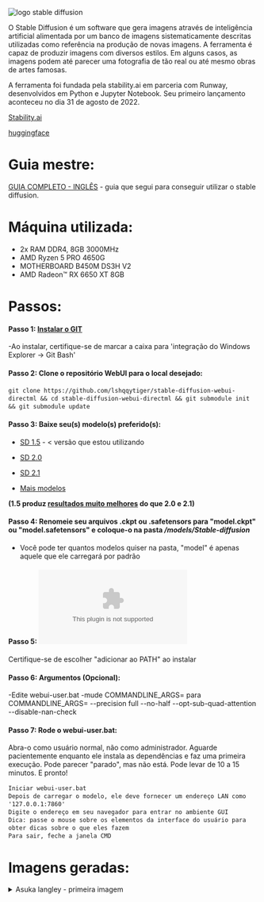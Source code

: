 ![logo stable diffusion](/images/logo.jpeg)

O Stable Diffusion é um software que gera imagens através de inteligência artificial alimentada por um banco de imagens sistematicamente descritas utilizadas como referência na produção de novas imagens. A ferramenta é capaz de produzir imagens com diversos estilos. Em alguns casos, as imagens podem até parecer uma fotografia de tão real ou até mesmo obras de artes famosas. 

A ferramenta foi fundada pela stability.ai em parceria com Runway, desenvolvidos em Python e Jupyter Notebook. Seu primeiro lançamento aconteceu no dia 31 de agosto de 2022. 

[Stability.ai](https://stability.ai/blog/stable-diffusion-public-release)

[huggingface](https://huggingface.co/spaces/stabilityai/stable-diffusion)


# Guia mestre:

[GUIA COMPLETO - INGLÊS](https://rentry.org/voldy) - guia que segui para conseguir utilizar o stable diffusion.

# Máquina utilizada:

* 2x RAM DDR4, 8GB 3000MHz
* AMD Ryzen 5 PRO 4650G
* MOTHERBOARD B450M DS3H V2
* AMD Radeon™ RX 6650 XT 8GB

# Passos:

#### **Passo 1:** [Instalar o GIT](https://git-scm.com/)
-Ao instalar, certifique-se de marcar a caixa para 'integração do Windows Explorer -> Git Bash'

#### **Passo 2:** Clone o repositório WebUI para o local desejado:

```
git clone https://github.com/lshqqytiger/stable-diffusion-webui-directml && cd stable-diffusion-webui-directml && git submodule init && git submodule update
```
#### **Passo 3:** Baixe seu(s) modelo(s) preferido(s):

* [SD 1.5](https://huggingface.co/runwayml/stable-diffusion-v1-5/resolve/main/v1-5-pruned.ckpt) - < versão que estou utilizando

* [SD 2.0](https://huggingface.co/stabilityai/stable-diffusion-2)

* [SD 2.1](https://huggingface.co/webui/stable-diffusion-2-1)

* [Mais modelos](https://rentry.org/sdmodels)

**(1.5 produz [resultados muito melhores](https://www.assemblyai.com/blog/stable-diffusion-1-vs-2-what-you-need-to-know/) do que 2.0 e 2.1)**

#### **Passo 4:** Renomeie seu arquivos .ckpt ou .safetensors para "model.ckpt" ou "model.safetensors" e coloque-o na pasta */models/Stable-diffusion*
 * Você pode ter quantos modelos quiser na pasta, "model" é apenas aquele que ele carregará por padrão

#### **Passo 5:** ![Instale o Python 3.10](https://www.python.org/ftp/python/3.10.6/python-3.10.6-amd64.exe)
Certifique-se de escolher "adicionar ao PATH" ao instalar

#### **Passo 6:** Argumentos (Opcional):
 -Edite webui-user.bat
-mude COMMANDLINE_ARGS= para  COMMANDLINE_ARGS= --precision full --no-half --opt-sub-quad-attention --disable-nan-check

#### **Passo 7:** Rode o webui-user.bat:
Abra-o como usuário normal, não como administrador.
Aguarde pacientemente enquanto ele instala as dependências e faz uma primeira execução. Pode parecer "parado", mas não está. Pode levar de 10 a 15 minutos.
E pronto!

```
Iniciar webui-user.bat
Depois de carregar o modelo, ele deve fornecer um endereço LAN como '127.0.0.1:7860'
Digite o endereço em seu navegador para entrar no ambiente GUI
Dica: passe o mouse sobre os elementos da interface do usuário para obter dicas sobre o que eles fazem
Para sair, feche a janela CMD
```

# Imagens geradas:
<details>

<summary>Asuka langley - primeira imagem</summary>

```
Sampler: Euler
Seed: 2870305590
CFG: 12
steps: 20
Resolution: 512x512
Prompt: masterpiece, best quality, masterpiece, asuka langley sitting cross legged on a chair
Negative Prompt: lowres, bad anatomy, bad hands, text, error, missing fingers, extra digit, fewer digits, cropped, worst quality, low quality, normal quality, jpeg artifacts,signature, watermark, username, blurry, artist name
time: 1m 19s
```

<p align="center">
	<img src="/images/1.png" width="30%" />
</p>

</details>
